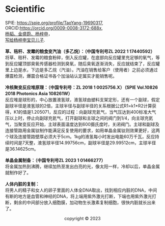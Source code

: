 # Scientific
<p>SPIE: <a rel="noreferrer noopener" href="https://spie.org/profile/TaoYang-19690317?SSO=1" target="_blank">https://spie.org/profile/TaoYang-19690317</a>,<br>ORCID:<a rel="noreferrer noopener" href="https://orcid.org/0009-0008-3172-688x" target="_blank">https://orcid.org/0009-0008-3172-688x</a>,<br><a rel="noreferrer noopener" href="http://dasui.earth" target="_blank">杨韬、金盛蔚、杨梓申</a>，<br><a rel="noreferrer noopener" href="https://dasui.space" target="_blank">写给杨梓申宝贝儿子</a>.<br><br><strong>草、秸秆、发霉的粮食变汽油（多乙烷）：（中国专利号ZL 2022 1 17440592）</strong><br>将草、秸秆、发霉的粮食粉碎，倒入反应罐，在底部向反应罐里充足够的氧气，等到反应罐顶部臭氧传感器检测到臭氧，随后臭氧逐渐消失，反应就结束了，反应罐里上边是水，下边是多乙烷（汽油）。汽油在销售给客户（使用者）之前必须通过爆震检测，爆震合格证书各个加油站认定属实才能销售呢。<br><br><strong>冷核聚变反应堆原理：（中国专利号：ZL 2018 1 0025756.X）（SPIE Vol.10826 2018 Photonics Asia 108261W）</strong><br>反应堆是球形的，中心放置液氢球，液氢球由塑料支架定形，还有一个副球，假定副球半径是液氢球的2倍，主球半径与副球半径的关系根据公式R1=k1*R2计算获得，K1的值是1.205071，反应的过程：向副球充氦气，当气压达到400标准大气压以上时，停止向副球充氦气，打开副球和主球之间的阀门到1/4，向主球充氦气，当聚变反应开始，主球表面温度达到600摄氏度时，关闭阀门。主球和副球及连接管路用金属钛制作能满足反复使用的要求，如用单晶金属钛则效果更好，这两个球及连接管路壁厚必须大于5cm。1kg的液氢每小时发出电能60万千瓦，反应持续时间是7天整，液氢球半径14.99756cm，副球半径是29.99512cm，主球半径是36.14625cm。<br><br><strong>单晶金属制备：（中国专利号ZL 2023 1 01466277）</strong><br>将金属加热到沸腾，继续加热至发出白亮的光，像太阳一样，冷却以后，单晶金属就制作好了。<br><br><strong>人体内脏的复制：</strong><br>将男人的精子和女人的卵子里面的人体全DNA取出，找到相应内脏的DNA，中间有断的地方是血管和神经的DNA，将上端用紫外激光打断，下端也用紫外激光打断，剩余的中间部分放入细胞膜，加动物生长激素复制细胞，很快内脏就长出来了。<center>copyright © 2023</center></p>
